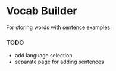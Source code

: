 # Vocab Builder

For storing words with sentence examples

### TODO
- add language selection
- separate page for adding sentences